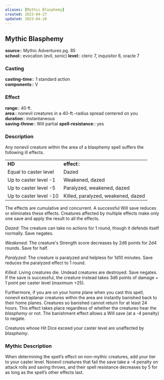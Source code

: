 ```yaml
---
aliases: [Mythic Blasphemy]
created: 2023-04-27
updated: 2023-04-28
---
```


## Mythic Blasphemy

**source**:: Mythic Adventures pg. 85  
**school**:: evocation (evil, sonic)
**level**:: cleric 7, inquisitor 6, oracle 7

### Casting

**casting-time**:: 1 standard action  
**components**:: V

### Effect

**range**:: 40 ft.  
**area**:: nonevil creatures in a 40-ft.-radius spread centered on you  
**duration**:: instantaneous  
**saving-throw**:: Will partial
**spell-resistance**:: yes

### Description

Any nonevil creature within the area of a blasphemy spell suffers the following ill effects.

|                        |                                    |
|------------------------|------------------------------------|
| **HD**                 | **effect**::                         |
| Equal to caster level  | Dazed                              |
| Up to caster level -1  | Weakened, dazed                    |
| Up to caster level -5  | Paralyzed, weakened, dazed         |
| Up to caster level -10 | Killed, paralyzed, weakened, dazed |

The effects are cumulative and concurrent. A successful Will save reduces or eliminates these effects. Creatures affected by multiple effects make only one save and apply the result to all the effects.  
  
*Dazed*: The creature can take no actions for 1 round, though it defends itself normally. Save negates.  
  
*Weakened*: The creature's Strength score decreases by 2d6 points for 2d4 rounds. Save for half.  
  
*Paralyzed*: The creature is paralyzed and helpless for 1d10 minutes. Save reduces the paralyzed effect to 1 round.  
  
*Killed*: Living creatures die. Undead creatures are destroyed. Save negates. If the save is successful, the creature instead takes 3d6 points of damage + 1 point per caster level (maximum +25).  
  
Furthermore, if you are on your home plane when you cast this spell, nonevil extraplanar creatures within the area are instantly banished back to their home planes. Creatures so banished cannot return for at least 24 hours. This effect takes place regardless of whether the creatures hear the *blasphemy* or not. The banishment effect allows a Will save (at a -4 penalty) to negate.  
  
Creatures whose Hit Dice exceed your caster level are unaffected by *blasphemy*.

### Mythic Description

When determining the spell’s effect on non-mythic creatures, add your tier to your caster level. Nonevil creatures that fail the save take a -4 penalty on attack rolls and saving throws, and their spell resistance decreases by 5 for as long as the spell’s other effects last.

